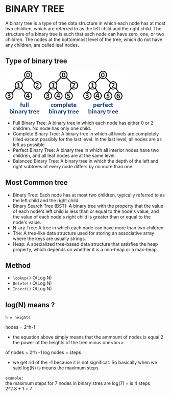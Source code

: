 # BINARY TREE

A binary tree is a type of tree data structure in which each node has at most two children, which are referred to as the left child and the right child. The structure of a binary tree is such that each node can have zero, one, or two children. The nodes at the bottommost level of the tree, which do not have any children, are called leaf nodes.

## Type of binary tree

![View Design](assets/type-of-bonary-tree.png)

- Full Binary Tree: A binary tree in which each node has either 0 or 2 children. No node has only one child.
- Complete Binary Tree: A binary tree in which all levels are completely filled except possibly for the last level. In the last level, all nodes are as left as possible.
- Perfect Binary Tree: A binary tree in which all interior nodes have two children, and all leaf nodes are at the same level.
- Balanced Binary Tree: A binary tree in which the depth of the left and right subtrees of every node differs by no more than one.

## Most Common tree

- Binary Tree: Each node has at most two children, typically referred to as the left child and the right child.
- Binary Search Tree (BST): A binary tree with the property that the value of each node's left child is less than or equal to the node's value, and the value of each node's right child is greater than or equal to the node's value.
- N-ary Tree: A tree in which each node can have more than two children.
- Trie: A tree-like data structure used for storing an associative array where the keys are usually strings.
- Heap: A specialized tree-based data structure that satisfies the heap property, which depends on whether it is a min-heap or a max-heap.

## Method

- `lookup()` O(Log N)
- `Delete()` O(Log N)
- `Insert()` O(Log N)

## log(N) means ?

`h = heights`

nodes = 2^h-1<br>

- the equation above simply means that the ammount of nodes is equal 2 the power of the heights of the tree minus one<br<>

of nodes = 2^h -1
log nodes = steps

- we get rid of the -1 because it is not significat. So basically when we said log(N) is means the maximum steps

`example:`<br>
the maximum steps for 7 nodes in binary stres are
log(7) = is 4 steps <br>
2^2.8 + 1 = 7
